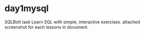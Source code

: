 # day1mysql

SQLBolt task Learn SQL with simple, interactive exercises. attached screenshot for each lessons in document.

